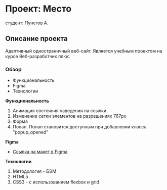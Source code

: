 # Проект: Место
студент: Пунегов А.

## Описание проекта
Адаптивный одностраничный веб-сайт. Является учебным проектом на курсе Веб-разработчик плюс

### Обзор
* Функциональность
* Figma
* Технологии


**Функциональность**

1. Анимация состояния наведения на ссылки
2. Изменение сетки элементов на разрешениях 767px
3. Форма
4. Попап. Попап становится доступным при добавлении класса "popup_opened"

**Figma**

* [Ссылка на макет в Figma](https://www.figma.com/file/2cn9N9jSkmxD84oJik7xL7/JavaScript.-Sprint-4?node-id=0%3A1)

**Технологии**

1. Методология - БЭМ
2. HTML5
3. CSS3 - с использованием flexbox и grid
